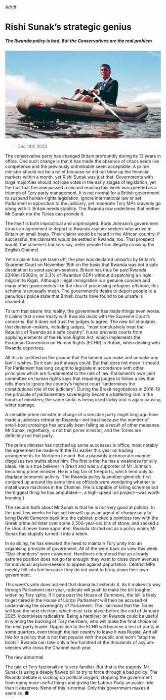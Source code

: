 ###### Adrift

# Rishi Sunak’s strategic genius 

##### The Rwanda policy is bad. But the Conservatives are the real problem 

![image](images/20231216_LDD001.jpg) 

> Dec 14th 2023 

The conservative party has changed Britain profoundly during its 13 years in office. One such change is that it has made the absence of chaos seem like competence and the previously unthinkable seem acceptable. A prime minister should not be a relief because he did not blow up the financial markets within a month, yet Rishi Sunak was just that. Governments with large majorities should not lose votes in the early stages of legislation, yet the fact that the new  passed a second reading this week was greeted as a triumph of Tory party management. It is not normal for a British government to suspend human-rights legislation, ignore international law or set Parliament in opposition to the judiciary, yet moderate Tory MPs cravenly go along with it. Britain needs stability. The Rwanda row underlines that neither Mr Sunak nor the Tories can provide it.

The  itself is both impractical and unprincipled. Boris Johnson’s government struck an agreement to deport to Rwanda asylum-seekers who arrive in Britain on small boats. Their claims would be heard in the African country; if successful, the claimants would be settled in Rwanda, too. That prospect would, the scheme’s backers say, deter people from illegally crossing the English Channel. 

Yet no plane has yet taken off; the plan was declared unlawful by Britain’s Supreme Court on November 15th on the basis that Rwanda was not a safe destination to send asylum-seekers. Britain has thus far paid Rwanda £240m ($302m, or 2.3% of Rwandan GDP) without dispatching a single migrant to Kigali. Although illegal immigration is a genuine concern and many other governments like the idea of processing refugees offshore, this scheme is unusually mean. The government’s desire to deport people to a penurious police state that British courts have found to be unsafe is shameful. 

To turn that desire into reality, the government has made things even worse. It claims that a new treaty with Rwanda deals with the Supreme Court’s concerns. But it does not trust the judges to agree. The new bill stipulates that decision-makers, including judges, “must conclusively treat the Republic of Rwanda as a safe country”. It also prevents courts from applying elements of the Human Rights Act, which implements the European Convention on Human Rights (ECHR) in Britain, when dealing with Rwanda deportees. 

All this is justified on the ground that Parliament can make and unmake any law it wishes. So it can; so it always could. But that does not mean it should. For Parliament has long sought to legislate in accordance with other principles which are fundamental to the rule of law. Parliament’s own joint committee on human rights says that requiring judges to follow a law that tells them to ignore the country’s highest court “undermines the constitutional role of the judiciary”. During the Brexit negotiations in 2016-19 the principle of parliamentary sovereignty became a battering ram in the hands of ministers; the same tactic is being used today and is again causing wider damage. 

A sensible prime minister in charge of a sensible party might long ago have made a judicious retreat on Rwanda—not least because the number of small-boat crossings has actually been falling as a result of other measures. Mr Sunak, regrettably, is not that prime minister, and the Tories are definitely not that party. 

The prime minister has notched up some successes in office, most notably the agreement he made with the EU earlier this year on trading arrangements for Northern Ireland. But a plausibly technocratic manner disguises two truths about him. The first is that he has a weakness for silly ideas. He is a true believer in Brexit and was a supporter of Mr Johnson becoming prime minister. He is a big fan of freeports, which tend only to displace economic activity. The Rwanda policy is another gimmick, first conjured up around the same time as officials were wondering whether to install wave machines in the Channel. (He is capable of killing schemes but the biggest thing he has amputated—, a high-speed rail project—was worth keeping.)

The second truth about Mr Sunak is that he is not very good at politics. In the past few weeks he has set himself up as an agent of change only to bring David Cameron back into the cabinet; picked a pointless row with the Greek prime minister over some 2,500-year-old bits of stone; and sacked a  he should never have appointed. Rwanda started out as a policy whim; Mr Sunak has stupidly turned it into a totem. 

In so doing, he has elevated the need to maintain Tory unity into an organising principle of government. All of the  were back on view this week. “Star chambers” were convened. Hardliners chuntered that an already-extreme position does not go far enough: they want to close down avenues for individual asylum-seekers to appeal against deportation. Centrist MPs meekly fell into line because they do not want to bring down their own government.

This week’s vote does not end that drama but extends it. As it makes its way through Parliament next year, radicals will push to make the bill tougher, widening Tory splits. If it gets past the House of Commons, the bill is likely to get mired in the House of Lords: Parliament will then be accused of undermining the sovereignty of Parliament. The likelihood that the Tories will lose the next election, which must take place before the end of January 2025, incentivises radicalism. Being a hardliner on Rwanda could be useful in winning the backing of Tory members, who will make the final choice on the next party leader. Opposition to the ECHR will become a test of purity in some quarters, even though the last country to leave it was Russia. And all this for a policy that is not that popular with the public and won’t “stop the boats”: Rwanda can take only a few hundred of the thousands of asylum-seekers who cross the Channel each year.

The new abnormal

The tale of Tory factionalism is very familiar. But that is the tragedy. Mr Sunak is using a deeply flawed bill to try to force through a bad policy. The Rwanda debate is sucking up political oxygen, stopping the government from doing more useful things and giving the Labour Party an easier ride than it deserves. None of this is normal. Only this government makes it seem so. ■


